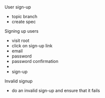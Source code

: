 User sign-up

- topic branch
- create spec

Signing up users
- visit root
- click on sign-up link
- email
- password
- password confirmation
-
- sign-up

Invalid signup
- do an invalid sign-up and ensure that it fails
